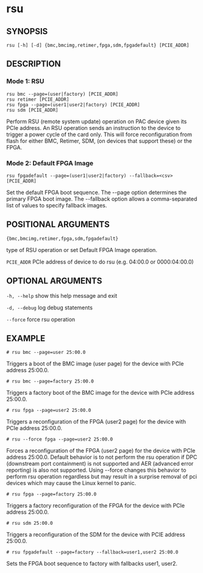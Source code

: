 # rsu #

## SYNOPSIS ##
```console
rsu [-h] [-d] {bmc,bmcimg,retimer,fpga,sdm,fpgadefault} [PCIE_ADDR]

```

## DESCRIPTION ##

### Mode 1: RSU ###

```console
rsu bmc --page=(user|factory) [PCIE_ADDR]
rsu retimer [PCIE_ADDR]
rsu fpga --page=(user1|user2|factory) [PCIE_ADDR]
rsu sdm [PCIE_ADDR]
```

Perform RSU (remote system update) operation on PAC device
given its PCIe address.
An RSU operation sends an instruction to the device to trigger
a power cycle of the card only. This will force reconfiguration
from flash for either BMC, Retimer, SDM, (on devices that support these)
or the FPGA.

### Mode 2: Default FPGA Image ###

```console
rsu fpgadefault --page=(user1|user2|factory) --fallback=<csv> [PCIE_ADDR]
```

Set the default FPGA boot sequence. The --page option determines
the primary FPGA boot image. The --fallback option allows a comma-separated
list of values to specify fallback images.

## POSITIONAL ARGUMENTS ##
`{bmc,bmcimg,retimer,fpga,sdm,fpgadefault}`

type of RSU operation or set Default FPGA Image operation.
   
`PCIE_ADDR` 
PCIe address of device to do rsu (e.g. 04:00.0 or 0000:04:00.0) 

##  OPTIONAL ARGUMENTS ##
`-h, --help`
show this help message and exit

`-d, --debug`
log debug statements

`--force`
force rsu operation

## EXAMPLE ##

```console
# rsu bmc --page=user 25:00.0
```

 Triggers a boot of the BMC image (user page) for the device with PCIe
 address 25:00.0.

```console
# rsu bmc --page=factory 25:00.0
```

 Triggers a factory boot of the BMC image for the device with
 PCIe address 25:00.0.

```console
# rsu fpga --page=user2 25:00.0
```

 Triggers a reconfiguration of the FPGA (user2 page) for the
 device with PCIe address 25:00.0.

```console
# rsu --force fpga --page=user2 25:00.0
```

 Forces a reconfiguration of the FPGA (user2 page) for the
 device with PCIe address 25:00.0. Default behavior is to not perform
 the rsu operation if DPC (downstream port containment) is not supported
 and AER (advanced error reporting) is also not supported. Using --force
 changes this behavior to perform rsu operation regardless but may result
 in a surprise removal of pci devices which may cause the Linux kernel
 to panic.

```console
# rsu fpga --page=factory 25:00.0
```

 Triggers a factory reconfiguration of the FPGA for the device
 with PCIe address 25:00.0.

```console
# rsu sdm 25:00.0
```

 Triggers a reconfiguration of the SDM for the device with
 PCIE address 25:00.0.

```console
# rsu fpgadefault --page=factory --fallback=user1,user2 25:00.0
```

 Sets the FPGA boot sequence to factory with fallbacks user1, user2.
